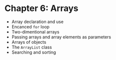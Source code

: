 # Chapter 6: Arrays

- Array declaration and use
- Encanced `for` loop
- Two-dimentional arrays
- Passing arrays and array elements as parameters
- Arrays of objects
- The `ArrayList` class
- Searching and sorting